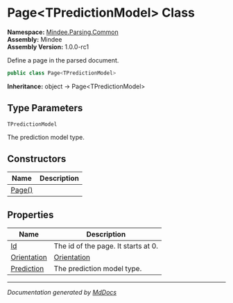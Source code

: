 ﻿<!--  
  <auto-generated>   
    The contents of this file were generated by a tool.  
    Changes to this file may be list if the file is regenerated  
  </auto-generated>   
-->

# Page\<TPredictionModel\> Class

**Namespace:** [Mindee.Parsing.Common](../index.md)  
**Assembly:** Mindee  
**Assembly Version:** 1.0.0\-rc1

Define a page in the parsed document.

```csharp
public class Page<TPredictionModel>
```

**Inheritance:** object → Page\<TPredictionModel\>

## Type Parameters

`TPredictionModel`

The prediction model type.

## Constructors

| Name                            | Description |
| ------------------------------- | ----------- |
| [Page()](constructors/index.md) |             |

## Properties

| Name                                     | Description                              |
| ---------------------------------------- | ---------------------------------------- |
| [Id](properties/Id.md)                   | The id of the page. It starts at 0.      |
| [Orientation](properties/Orientation.md) | [Orientation](properties/Orientation.md) |
| [Prediction](properties/Prediction.md)   | The prediction model type.               |

___

*Documentation generated by [MdDocs](https://github.com/ap0llo/mddocs)*
